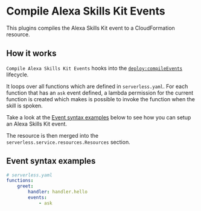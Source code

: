 # Compile Alexa Skills Kit Events

This plugins compiles the Alexa Skills Kit event to a CloudFormation resource.

## How it works

`Compile Alexa Skills Kit Events` hooks into the [`deploy:compileEvents`](/lib/plugins/deploy) lifecycle.

It loops over all functions which are defined in `serverless.yaml`. For each function that has an `ask`
event defined, a lambda permission for the current function is created which makes is possible to invoke the
function when the skill is spoken.

Take a look at the [Event syntax examples](#event-syntax-examples) below to see how you can setup an Alexa Skills Kit event.

The resource is then merged into the `serverless.service.resources.Resources` section.

## Event syntax examples

```yaml
# serverless.yaml
functions:
    greet:
        handler: handler.hello
        events:
            - ask
```
